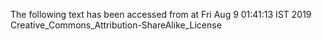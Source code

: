 The following text has been accessed from at Fri Aug 9 01:41:13 IST 2019
Creative_Commons_Attribution-ShareAlike_License
